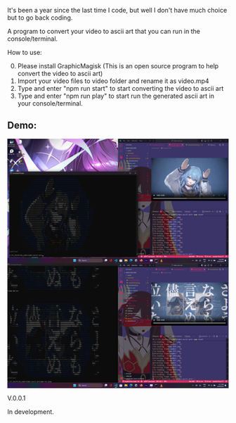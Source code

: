 It's been a year since the last time I code, but well I don't have much choice but to go back coding.

A program to convert your video to ascii art that you can run in the console/terminal.

How to use:

0. Please install GraphicMagisk (This is an open source program to help convert the video to ascii art)
1. Import your video files to video folder and rename it as video.mp4
2. Type and enter "npm run start" to start converting the video to ascii art
3. Type and enter "npm run play" to start run the generated ascii art in your console/terminal.

## Demo:

<img align="center" alt="HSR Sparkle Phony Art" src="https://raw.githubusercontent.com/eerfunn/image-repo/main/video-ascii-art/suisei-phony.png" />
<img align="center" alt="Hoshimachi Suisei Phony Ascii Art Demo" src="https://raw.githubusercontent.com/eerfunn/image-repo/main/video-ascii-art/suisei-phony-0.png" />
<!-- To be replaced with Demo image -->

V.0.0.1

In development.
